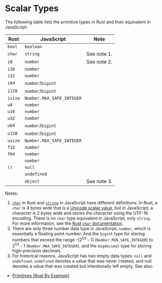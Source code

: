# Scalar Types

The following table lists the primitive types in Rust and their equivalent in
JavaScript:

| Rust    | JavaScript                | Note        |
| ------- | ------------------------- | ----------- |
| `bool`  | `boolean`                 |             |
| `char`  | `string`                  | See note 1. |
| `i8`    | `number`                  | See note 2. |
| `i16`   | `number`                  |             |
| `i32`   | `number`                  |             |
| `i64`   | `number`/`bigint`         |             |
| `i128`  | `number`/`bigint`         |             |
| `isize` | `Number.MAX_SAFE_INTEGER` |             |
| `u8`    | `number`                  |             |
| `u16`   | `number`                  |             |
| `u32`   | `number`                  |             |
| `u64`   | `number`/`bigint`         |             |
| `u128`  | `number`/`bigint`         |             |
| `usize` | `Number.MAX_SAFE_INTEGER` |             |
| `f32`   | `number`                  |             |
| `f64`   | `number`                  |             |
|         | `number`                  |             |
| `()`    | `null`                    |             |
|         | `undefined`               |             |
|         | `object`                  | See note 3. |

Notes:

1. [`char`][char.rs] in Rust and [`string`][string.js] in JavaScript have
   different definitions. In Rust, a `char` is 4 bytes wide that is a
   [Unicode scalar value], but in JavaScript, a character is 2 bytes wide and
   stores the character using the UTF-16 encoding. There is no `char` type
   equivalent in JavaScript, only `string`. For more information, see the
   [Rust `char` documentation][char.rs].
2. There are only three number data type in JavaScript, `number`, which is
   essentially a floating point number. And the `bigint` type for storing
   numbers that exceed the range -(2<sup>53</sup> - 1)
   (`Number.MIN_SAFE_INTEGER`) to 2<sup>53</sup> - 1
   (`Number.MAX_SAFE_INTEGER`). and the `bigdecimal` type for storing
   high-precision decimals.
3. For historical reasons, JavaScript has two empty data types: `null` and
   `undefined`. `undefined` denotes a value that was never created, and null
   denotes a value that was created but intentionally left empty. See also:

- [Primitives (Rust By Example)][primitives.rs]

[string.js]: https://developer.mozilla.org/en-US/docs/Web/JavaScript/Data_structures#string_type
[char.rs]: https://doc.rust-lang.org/std/primitive.char.html
[Unicode scalar value]: https://www.unicode.org/glossary/#unicode_scalar_value
[primitives.rs]: https://doc.rust-lang.org/rust-by-example/primitives.html
